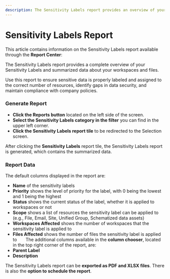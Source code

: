 ```yaml
---
description: The Sensitivity Labels report provides an overview of your sensitivity labels.
---
```


# Sensitivity Labels Report

This article contains information on the Sensitivity Labels report available through the **Report Center**:

The Sensitivity Labels report provides a complete overview of your Sensitivity Labels and summarized data about your workspaces and files. 

Use this report to ensure sensitive data is properly labeled and assigned to the correct number of resources, identify gaps in data security, and maintain compliance with company policies. 

### Generate Report

* **Click the Reports button** located on the left side of the screen.
* **Select the Sensitivity Labels category in the filter** you can find in the upper left corner.
* **Click the Sensitivity Labels report tile** to be redirected to the Selection screen.

After clicking the **Sensitivity Labels** report tile, the Sensitivity Labels report is generated, which contains the summarized data. 

### Report Data

The default columns displayed in the report are:
      
* **Name** of the sensitivity labels
* **Priority** shows the level of priority for the label, with 0 being the lowest and 1 being the highest
* **Status** shows the current status of the label, whether it is applied to workspaces or not
* **Scope** shows a list of resources the sensitivity label can be applied to (e.g., File, Email, Site, Unified Group, Schematized data assets)
* **Workspaces Affected** shows the number of workspaces that the sensitivity label is applied to 
* **Files Affected** shows the number of files the sensitivity label is applied to
      
The additional columns available in the **column chooser**, located in the top right corner of the report, are:
      
* **Parent Label**
* **Description**


The Sensitivity Labels report can be **exported as PDF and XLSX files**. There is also the **option to schedule the report**.

